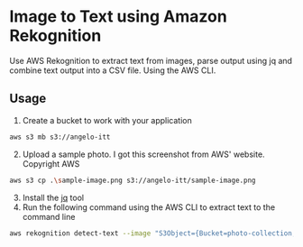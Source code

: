 # Image to Text using Amazon Rekognition
Use AWS Rekognition to extract text from images, parse output using jq and combine text output into a CSV file. Using the AWS CLI.

## Usage
1. Create a bucket to work with your application
```sh
aws s3 mb s3://angelo-itt
```
2. Upload a sample photo. I got this screenshot from AWS' website. Copyright AWS
```sh
aws s3 cp .\sample-image.png s3://angelo-itt/sample-image.png
```

3. Install the [jq](https://stedolan.github.io/jq/) tool
4. Run the following command using the AWS CLI to extract text to the command line
```sh
aws rekognition detect-text --image "S3Object={Bucket=photo-collection,Name=photo.jpg}"
```